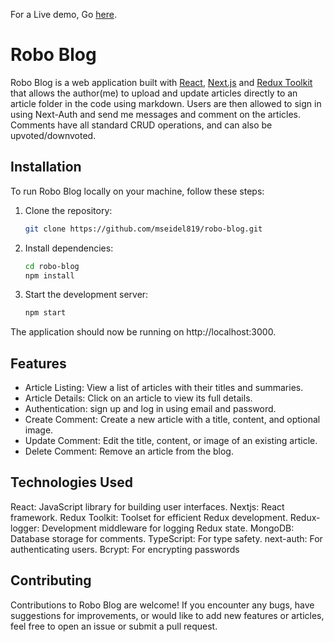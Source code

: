 For a Live demo, Go <a href="https://robo-blog.vercel.app/" target="_blank">here</a>.

# Robo Blog

Robo Blog is a web application built with [React](https://reactjs.org/), [Next.js](https://nextjs.org/) and [Redux Toolkit](https://redux-toolkit.js.org/) that allows the author(me) to upload and update articles directly to an article folder in the code using markdown. Users are then allowed to sign in using Next-Auth and send me messages and comment on the articles. Comments have all standard CRUD operations, and can also be upvoted/downvoted.

## Installation

To run Robo Blog locally on your machine, follow these steps:

1. Clone the repository:

   ```bash
   git clone https://github.com/mseidel819/robo-blog.git
   ```

2. Install dependencies:

   ```bash
   cd robo-blog
   npm install
   ```

3. Start the development server:

   ```bash
   npm start
   ```

The application should now be running on http://localhost:3000.

## Features

- Article Listing: View a list of articles with their titles and summaries.
- Article Details: Click on an article to view its full details.
- Authentication: sign up and log in using email and password.
- Create Comment: Create a new article with a title, content, and optional image.
- Update Comment: Edit the title, content, or image of an existing article.
- Delete Comment: Remove an article from the blog.

## Technologies Used

React: JavaScript library for building user interfaces.
Nextjs: React framework.
Redux Toolkit: Toolset for efficient Redux development.
Redux-logger: Development middleware for logging Redux state.
MongoDB: Database storage for comments.
TypeScript: For type safety.
next-auth: For authenticating users.
Bcrypt: For encrypting passwords

## Contributing

Contributions to Robo Blog are welcome! If you encounter any bugs, have suggestions for improvements, or would like to add new features or articles, feel free to open an issue or submit a pull request.
